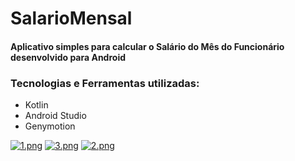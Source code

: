 # SalarioMensal

#### Aplicativo simples para calcular o Salário do Mês do Funcionário desenvolvido para Android 

### Tecnologias e Ferramentas utilizadas:
- Kotlin
- Android Studio
- Genymotion

[![1.png](https://gustavosouza.dev.br/images/images/2021/04/09/1.png)](https://gustavosouza.dev.br/images/image/10l)
[![3.png](https://gustavosouza.dev.br/images/images/2021/04/09/3.png)](https://gustavosouza.dev.br/images/image/tTk)
[![2.png](https://gustavosouza.dev.br/images/images/2021/04/09/2.png)](https://gustavosouza.dev.br/images/image/sAP)

